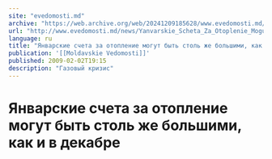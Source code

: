 ```yaml
---
site: "evedomosti.md"
archive: "https://web.archive.org/web/20241209185628/www.evedomosti.md/news/Yanvarskie_Scheta_Za_Otoplenie_Mogut_Byt_Stol_Zhe_Bolshimi_Kak_I_V_Dekabre"
url: "http://www.evedomosti.md/news/Yanvarskie_Scheta_Za_Otoplenie_Mogut_Byt_Stol_Zhe_Bolshimi_Kak_I_V_Dekabre"
language: ru
title: "Январские счета за отопление могут быть столь же большими, как и в декабре"
publication: '[[Moldavskie Vedomosti]]'
published: 2009-02-02T19:15
description: "Газовый кризис"
---
```


# Январские счета за отопление могут быть столь же большими, как и в декабре

